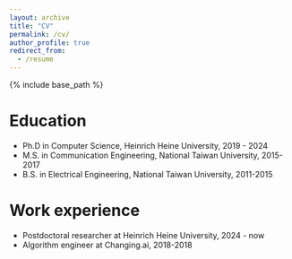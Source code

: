 ```yaml
---
layout: archive
title: "CV"
permalink: /cv/
author_profile: true
redirect_from:
  - /resume
---
```


{% include base_path %}

Education
======
* Ph.D in Computer Science, Heinrich Heine University, 2019 - 2024
* M.S. in Communication Engineering, National Taiwan University, 2015-2017
* B.S. in Electrical Engineering, National Taiwan University, 2011-2015

Work experience
======
* Postdoctoral researcher at Heinrich Heine University, 2024 - now
* Algorithm engineer at Changing.ai, 2018-2018




